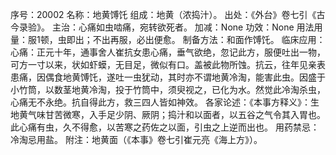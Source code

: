 序号：20002
名称：地黄馎饦
组成：地黄（浓捣汁）。
出处：《外台》卷七引《古今录验》。
主治：心痛如虫啮痛，宛转欲死者。
加减：None
功效：None
用法用量：服1顿，虫即出；不出再服，必出便愈。
制备方法：和面作馎饦。
临床应用：心痛：正元十年，通事舍人崔抗女患心痛，垂气欲绝，忽记此方，服便吐出一物，可方一寸以来，状如虾蟆，无目足，微似有口。盖被此物所蚀。抗云，往年见亲表患痛，因偶食地黄馎饦，遂吐一虫犹动，其时亦不谓地黄冷淘，能害此虫。因盛于小竹筒，以数茎地黄冷淘，投于竹筒中，须臾视之，已化为水。然觉此冷淘杀虫，心痛无不永绝。抗自得此方，救三四人皆如神效。
各家论述：《本事方释义》：生地黄气味甘苦微寒，入手足少阴、厥阴；捣汁和以面者，以五谷之气令其入胃也。此心痛有虫，久不得愈，以苦寒之药佐之以面，引虫之上逆而出也。
用药禁忌：冷淘忌用盐。
附注：地黄面（《本事》卷七引崔元亮《海上方》）。
